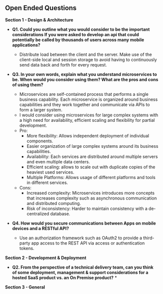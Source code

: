 **Open Ended Questions**
---

**Section 1 - Design & Architecture**
  * **Q1. Could you outline what you would consider to be the important considerations If you were asked to develop an api that could potentially be called by thousands of users across many mobile
applications?**

    * Distribute load between the client and the server.
        Make use of the client-side local and session storage to avoid having to continuously send data back and forth for every request.


  * **Q3. In your own words, explain what you understand microservices to be. When would you consider using them? What are the pros and cons of using them?**
    * Microservices are self-contained process that performs a single business capability. Each microservice is organized around business capabilities and they work together and communicate via APIs to form a larger system.
    * I would consider using microservices for large complex systems with a high need for availability, efficient scaling and flexibility for partial development.
    * Pro:
      * More flexibility: Allows independent deployment of individual components.
      * Easier organization of large complex systems around its business capabilities.  
      * Availability: Each services are distributed around multiple servers and even multiple data centers.
      * Efficient scaling: allows to scale out with duplicate copies of the heaviest used services.
      * Multiple Platforms: Allows usage of different platforms and tools in different services.
    * Cons:
      * Increased complexity: Microservices introduces more concepts that increases complexity such as asynchronous communication and distributed computing.
      * Risk of inconsistency: Harder to maintain consistency with a de-centralized database.

  * **Q4. How would you secure communications between Apps on mobile devices and a RESTful API?**
    * Use an authorization framework such as OAuth2 to provide a third-party app access to the REST API via access or authentication tokens.

**Section 2 - Development & Deployment**
  * **Q2. From the perspective of a technical delivery team, can you think of some deployment, management & support considerations for a hosted SaaS product vs. an On Premise product?**
    * 

**Section 3 - General**
